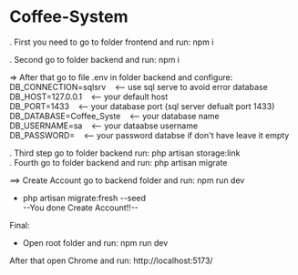 # Coffee-System

. First you need to go to folder frontend and run: npm i  

. Second go to folder backend and run: npm i  

=> After that go to file .env in folder backend and configure:  
DB_CONNECTION=sqlsrv &nbsp;&nbsp; <-- use sql serve to avoid error database  
DB_HOST=127.0.0.1 &nbsp;&nbsp; <-- your default host  
DB_PORT=1433 &nbsp;&nbsp; <-- your database port (sql server defualt port 1433)  
DB_DATABASE=Coffee_Syste &nbsp;&nbsp; <-- your database name  
DB_USERNAME=sa &nbsp;&nbsp; <-- your dataabse username  
DB_PASSWORD= &nbsp;&nbsp; <-- your password databse if don't have leave it empty  

. Third step go to folder backend run: php artisan storage:link  
. Fourth go to folder backend and run: php artisan migrate  

==> Create Account go to backend folder and run: npm run dev    

- php artisan migrate:fresh --seed  
  --You done Create Account!!--  

Final:  

- Open root folder and run: npm run dev  

After that open Chrome and run: http://localhost:5173/  
